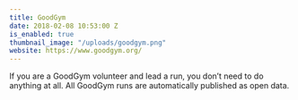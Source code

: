 ```yaml
---
title: GoodGym
date: 2018-02-08 10:53:00 Z
is_enabled: true
thumbnail_image: "/uploads/goodgym.png"
website: https://www.goodgym.org/
---
```


If you are a GoodGym volunteer and lead a run, you don’t need to do anything at all. All GoodGym runs are automatically published as open data.